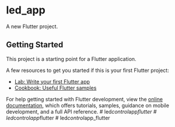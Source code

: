 # led_app

A new Flutter project.

## Getting Started

This project is a starting point for a Flutter application.

A few resources to get you started if this is your first Flutter project:

- [Lab: Write your first Flutter app](https://docs.flutter.dev/get-started/codelab)
- [Cookbook: Useful Flutter samples](https://docs.flutter.dev/cookbook)

For help getting started with Flutter development, view the
[online documentation](https://docs.flutter.dev/), which offers tutorials,
samples, guidance on mobile development, and a full API reference.
#   l e d _ c o n t r o l _ a p p _ f l u t t e r  
 #   l e d _ c o n t r o l _ a p p _ f l u t t e r  
 #   l e d _ c o n t r o l _ a p p _ f l u t t e r  
 